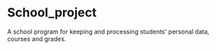 # School_project
A school program for keeping and processing students' personal data, courses and grades.
